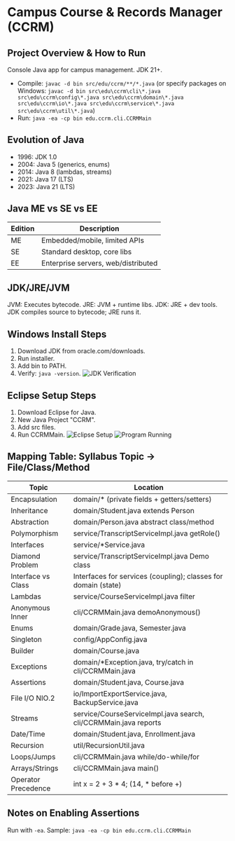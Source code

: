 # Campus Course & Records Manager (CCRM)

## Project Overview & How to Run
Console Java app for campus management. JDK 21+.
- Compile: `javac -d bin src/edu/ccrm/**/*.java` (or specify packages on Windows: `javac -d bin src\edu\ccrm\cli\*.java src\edu\ccrm\config\*.java src\edu\ccrm\domain\*.java src\edu\ccrm\io\*.java src\edu\ccrm\service\*.java src\edu\ccrm\util\*.java`)
- Run: `java -ea -cp bin edu.ccrm.cli.CCRMMain`

## Evolution of Java
- 1996: JDK 1.0
- 2004: Java 5 (generics, enums)
- 2014: Java 8 (lambdas, streams)
- 2021: Java 17 (LTS)
- 2023: Java 21 (LTS)

## Java ME vs SE vs EE
| Edition | Description |
|---------|-------------|
| ME | Embedded/mobile, limited APIs |
| SE | Standard desktop, core libs |
| EE | Enterprise servers, web/distributed |

## JDK/JRE/JVM
JVM: Executes bytecode. JRE: JVM + runtime libs. JDK: JRE + dev tools. JDK compiles source to bytecode; JRE runs it.

## Windows Install Steps
1. Download JDK from oracle.com/downloads.
2. Run installer.
3. Add bin to PATH.
4. Verify: `java -version`.
![JDK Verification](screenshots/jdk-verification.png)

## Eclipse Setup Steps
1. Download Eclipse for Java.
2. New Java Project "CCRM".
3. Add src files.
4. Run CCRMMain.
![Eclipse Setup](screenshots/eclipse-setup.png)
![Program Running](screenshots/program-running.png)

## Mapping Table: Syllabus Topic → File/Class/Method
| Topic | Location |
|-------|----------|
| Encapsulation | domain/* (private fields + getters/setters) |
| Inheritance | domain/Student.java extends Person |
| Abstraction | domain/Person.java abstract class/method |
| Polymorphism | service/TranscriptServiceImpl.java getRole() |
| Interfaces | service/*Service.java |
| Diamond Problem | service/TranscriptServiceImpl.java Demo class |
| Interface vs Class | Interfaces for services (coupling); classes for domain (state) |
| Lambdas | service/CourseServiceImpl.java filter |
| Anonymous Inner | cli/CCRMMain.java demoAnonymous() |
| Enums | domain/Grade.java, Semester.java |
| Singleton | config/AppConfig.java |
| Builder | domain/Course.java |
| Exceptions | domain/*Exception.java, try/catch in cli/CCRMMain.java |
| Assertions | domain/Student.java, Course.java |
| File I/O NIO.2 | io/ImportExportService.java, BackupService.java |
| Streams | service/CourseServiceImpl.java search, cli/CCRMMain.java reports |
| Date/Time | domain/Student.java, Enrollment.java |
| Recursion | util/RecursionUtil.java |
| Loops/Jumps | cli/CCRMMain.java while/do-while/for |
| Arrays/Strings | cli/CCRMMain.java main() |
| Operator Precedence | int x = 2 + 3 * 4; (14, * before +) |

## Notes on Enabling Assertions
Run with `-ea`. Sample: `java -ea -cp bin edu.ccrm.cli.CCRMMain`
